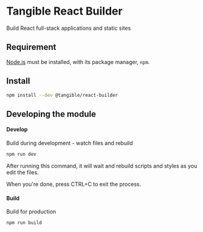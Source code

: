 # Tangible React Builder

Build React full-stack applications and static sites 

## Requirement

[Node.js](https://nodejs.org/en/) must be installed, with its package manager, `npm`.

## Install

```sh
npm install --dev @tangible/react-builder
```

## Developing the module

#### Develop

Build during development - watch files and rebuild

```sh
npm run dev
```

After running this command, it will wait and rebuild scripts and styles as you edit the files.

When you're done, press CTRL+C to exit the process.

#### Build

Build for production

```sh
npm run build
```
